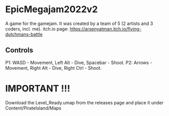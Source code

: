 # EpicMegajam2022v2

A game for the gamejam. It was created by a team of 5 (2 artists and 3 coders, incl. me).
itch.io page: https://arsenyatman.itch.io/flying-dutchmans-battle

## Controls
P1: WASD - Movement, Left Alt - Dive, Spacebar - Shoot.
P2: Arrows - Movement, Right Alt - Dive, Right Ctrl - Shoot.

# IMPORTANT !!!
Download the Level_Ready.umap from the releases page and place it under Content/PirateIsland/Maps
